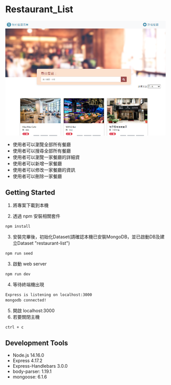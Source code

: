 # Restaurant_List
![image](./public/image/snapshot_title_page.PNG)

* 使用者可以瀏覽全部所有餐廳
* 使用者可以搜尋全部所有餐廳
* 使用者可以瀏覽一家餐廳的詳細資
* 使用者可以新增一家餐廳
* 使用者可以修改一家餐廳的資訊
* 使用者可以刪除一家餐廳

## Getting Started
1. 將專案下載到本機

2. 透過 npm 安裝相關套件
```bash
npm install
```
3. 安裝完畢後，初始化Dataset(請確認本機已安裝MongoDB，並已啟動DB及建立Dataset "restaurant-list")
```bash
npm run seed
```
3. 啟動 web server
```bash
npm run dev
```
4. 等待終端機出現
```bash
Express is listening on localhost:3000
mongodb connected!
```
5. 開啟 localhost:3000
6. 若要關閉主機
```bash
ctrl + c
```
## Development Tools

* Node.js 14.16.0
* Express 4.17.2
* Express-Handlebars 3.0.0
* body-parser: 1.19.1
* mongoose: 6.1.6
